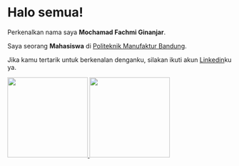 # Halo semua! 

Perkenalkan nama saya **Mochamad Fachmi Ginanjar**.

Saya seorang **Mahasiswa** di [Politeknik Manufaktur Bandung](https:(https://polman-bandung.ac.id/)).

Jika kamu tertarik untuk berkenalan denganku, silakan ikuti akun [Linkedin](https://www.linkedin.com/in/mochamad-fachmi-ginanjar/)ku ya.

<p align="left">
<a href="https://github.com/Fachmigi">
  <img height="180em" src="https://github-readme-stats-eight-theta.vercel.app/api?username=gilangadhan&show_icons=true&theme=algolia&include_all_commits=true&count_private=true"/>
  <img height="180em" src="https://github-readme-stats-eight-theta.vercel.app/api/top-langs/?username=gilangadhan&layout=compact&langs_count=8&theme=algolia"/>
</a>
</p>
